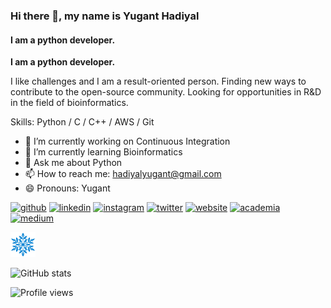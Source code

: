 ### Hi there 👋, my name is Yugant Hadiyal
#### I am a python developer.
<b>I am a python developer.</b>

I like challenges and I am a result-oriented person. Finding new ways to contribute to the open-source community.
Looking for opportunities in R&D in the field of bioinformatics.

Skills: Python / C / C++ / AWS / Git 

- 🔭 I’m currently working on Continuous Integration  
- 🌱 I’m currently learning Bioinformatics 
- 💬 Ask me about Python 
- 📫 How to reach me: hadiyalyugant@gmail.com 
- 😄 Pronouns: Yugant 


[<img src='https://cdn.jsdelivr.net/npm/simple-icons@3.0.1/icons/github.svg' alt='github' height='40'>](https://github.com/YugantM)  [<img src='https://cdn.jsdelivr.net/npm/simple-icons@3.0.1/icons/linkedin.svg' alt='linkedin' height='40'>](https://www.linkedin.com/in/yuganthadiyal/)  [<img src='https://cdn.jsdelivr.net/npm/simple-icons@3.0.1/icons/instagram.svg' alt='instagram' height='40'>](https://www.instagram.com/yuganthm/)  [<img src='https://cdn.jsdelivr.net/npm/simple-icons@3.0.1/icons/twitter.svg' alt='twitter' height='40'>](https://twitter.com/yugantm)  [<img src='https://cdn.jsdelivr.net/npm/simple-icons@3.0.1/icons/icloud.svg' alt='website' height='40'>](https://yugantm.github.io/)  [<img src='https://cdn.jsdelivr.net/npm/simple-icons@3.0.1/icons/academia.svg' alt='academia' height='40'>](https://www.tu-ilmenau.de/)  [<img src='https://cdn.jsdelivr.net/npm/simple-icons@3.0.1/icons/medium.svg' alt='medium' height='40'>](https://medium.com/@yuganthadiyal)  

<a href='https://archiveprogram.github.com/'><img src='https://raw.githubusercontent.com/acervenky/animated-github-badges/master/assets/acbadge.gif' width='40' height='40'></a> 

![GitHub stats](https://github-readme-stats.vercel.app/api?username=YugantM&show_icons=true)  

![Profile views](https://gpvc.arturio.dev/YugantM)  